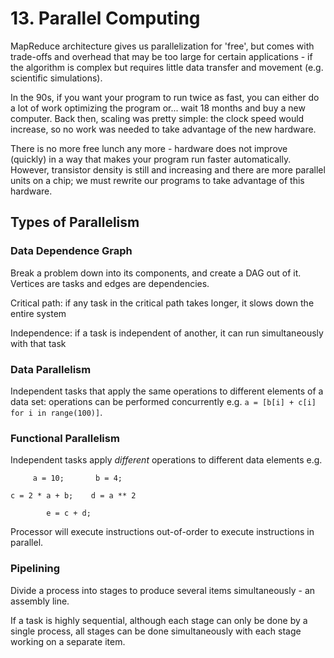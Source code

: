 # 13. Parallel Computing

MapReduce architecture gives us parallelization for 'free', but comes with trade-offs and overhead that may be too large for certain applications - if the algorithm is complex but requires little data transfer and movement (e.g. scientific simulations).

In the 90s, if you want your program to run twice as fast, you can either do a lot of work optimizing the program or... wait 18 months and buy a new computer. Back then, scaling was pretty simple: the clock speed would increase, so no work was needed to take advantage of the new hardware.

There is no more free lunch any more - hardware does not improve (quickly) in a way that makes your program run faster automatically. However, transistor density is still and increasing and there are more parallel units on a chip; we must rewrite our programs to take advantage of this hardware.

## Types of Parallelism

### Data Dependence Graph

Break a problem down into its components, and create a DAG out of it. Vertices are tasks and edges are dependencies.

Critical path: if any task in the critical path takes longer, it slows down the entire system

Independence: if a task is independent of another, it can run simultaneously with that task

### Data Parallelism

Independent tasks that apply the same operations to different elements of a data set: operations can be performed concurrently e.g. `a = [b[i] + c[i] for i in range(100)]`.

### Functional Parallelism

Independent tasks apply *different* operations to different data elements e.g.

```
     a = 10;       b = 4;

c = 2 * a + b;    d = a ** 2

        e = c + d;
```

Processor will execute instructions out-of-order to execute instructions in parallel.

### Pipelining

Divide a process into stages to produce several items simultaneously - an assembly line.

If a task is highly sequential, although each stage can only be done by a single process, all stages can be done simultaneously with each stage working on a separate item.
